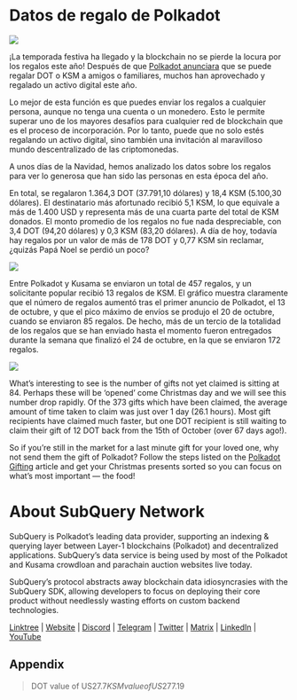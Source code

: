 # Datos de regalo de Polkadot

![](https://miro.medium.com/max/1400/1*Y_Fm1wWLcN9lAbWr0KK1qA.png)

¡La temporada festiva ha llegado y la blockchain no se pierde la locura por los regalos este año! Después de que [Polkadot anunciara](https://polkadot.network/blog/introducing-polkadot-kusama-gifts/) que se puede regalar DOT o KSM a amigos o familiares, muchos han aprovechado y regalado un activo digital este año.

Lo mejor de esta función es que puedes enviar los regalos a cualquier persona, aunque no tenga una cuenta o un monedero. Esto le permite superar uno de los mayores desafíos para cualquier red de blockchain que es el proceso de incorporación. Por lo tanto, puede que no solo estés regalando un activo digital, sino también una invitación al maravilloso mundo descentralizado de las criptomonedas.

A unos días de la Navidad, hemos analizado los datos sobre los regalos para ver lo generosa que han sido las personas en esta época del año.

En total, se regalaron 1.364,3 DOT (37.791,10 dólares) y 18,4 KSM (5.100,30 dólares). El destinatario más afortunado recibió 5,1 KSM, lo que equivale a más de 1.400 USD y representa más de una cuarta parte del total de KSM donados. El monto promedio de los regalos no fue nada despreciable, con 3,4 DOT (94,20 dólares) y 0,3 KSM (83,20 dólares). A día de hoy, todavía hay regalos por un valor de más de 178 DOT y 0,77 KSM sin reclamar, ¿quizás Papá Noel se perdió un poco?

![](https://miro.medium.com/max/1400/0*39FkrB8c1ZE2LhlU)

Entre Polkadot y Kusama se enviaron un total de 457 regalos, y un solicitante popular recibió 13 regalos de KSM. El gráfico muestra claramente que el número de regalos aumentó tras el primer anuncio de Polkadot, el 13 de octubre, y que el pico máximo de envíos se produjo el 20 de octubre, cuando se enviaron 85 regalos. De hecho, más de un tercio de la totalidad de los regalos que se han enviado hasta el momento fueron entregados durante la semana que finalizó el 24 de octubre, en la que se enviaron 172 regalos.

![](https://miro.medium.com/max/1400/0*F12i2JCMl0YOwaLG)

What’s interesting to see is the number of gifts not yet claimed is sitting at 84. Perhaps these will be ‘opened’ come Christmas day and we will see this number drop rapidly. Of the 373 gifts which have been claimed, the average amount of time taken to claim was just over 1 day (26.1 hours). Most gift recipients have claimed much faster, but one DOT recipient is still waiting to claim their gift of 12 DOT back from the 15th of October (over 67 days ago!).

So if you’re still in the market for a last minute gift for your loved one, why not send them the gift of Polkadot? Follow the steps listed on the  [Polkadot Gifting](https://polkadot.network/blog/introducing-polkadot-kusama-gifts/)  article and get your Christmas presents sorted so you can focus on what’s most important — the food!

# About SubQuery Network

SubQuery is Polkadot’s leading data provider, supporting an indexing & querying layer between Layer-1 blockchains (Polkadot) and decentralized applications. SubQuery’s data service is being used by most of the Polkadot and Kusama crowdloan and parachain auction websites live today.

SubQuery’s protocol abstracts away blockchain data idiosyncrasies with the SubQuery SDK, allowing developers to focus on deploying their core product without needlessly wasting efforts on custom backend technologies.

​​​​[Linktree](https://linktr.ee/subquerynetwork)  |  [Website](https://subquery.network/)  |  [Discord](https://discord.com/invite/78zg8aBSMG)  |  [Telegram](https://t.me/subquerynetwork)  |  [Twitter](https://twitter.com/subquerynetwork)  |  [Matrix](https://matrix.to/#/#subquery:matrix.org)  |  [LinkedIn](https://www.linkedin.com/company/subquery)  |  [YouTube](https://www.youtube.com/channel/UCi1a6NUUjegcLHDFLr7CqLw)

## Appendix

> DOT value of US$27.7 KSM value of US$277.19
